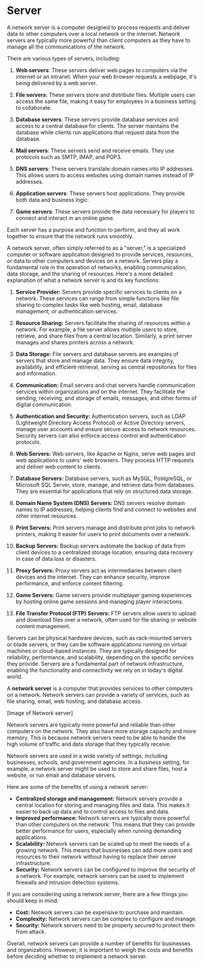 # Server

A network server is a computer designed to process requests and deliver data to other computers over a local network or the internet. Network servers are typically more powerful than client computers as they have to manage all the communications of the network. 

There are various types of servers, including:

1. **Web servers**: These servers deliver web pages to computers via the internet or an intranet. When your web browser requests a webpage, it's being delivered by a web server.

2. **File servers**: These servers store and distribute files. Multiple users can access the same file, making it easy for employees in a business setting to collaborate.

3. **Database servers**: These servers provide database services and access to a central database for clients. The server maintains the database while clients run applications that request data from the database.

4. **Mail servers**: These servers send and receive emails. They use protocols such as SMTP, IMAP, and POP3.

5. **DNS servers**: These servers translate domain names into IP addresses. This allows users to access websites using domain names instead of IP addresses.

6. **Application servers**: These servers host applications. They provide both data and business logic.

7. **Game servers**: These servers provide the data necessary for players to connect and interact in an online game.

Each server has a purpose and function to perform, and they all work together to ensure that the network runs smoothly.

A network server, often simply referred to as a "server," is a specialized computer or software application designed to provide services, resources, or data to other computers and devices on a network. Servers play a fundamental role in the operation of networks, enabling communication, data storage, and the sharing of resources. Here's a more detailed explanation of what a network server is and its key functions:

1. **Service Provider:** Servers provide specific services to clients on a network. These services can range from simple functions like file sharing to complex tasks like web hosting, email, database management, or authentication services.

2. **Resource Sharing:** Servers facilitate the sharing of resources within a network. For example, a file server allows multiple users to store, retrieve, and share files from a central location. Similarly, a print server manages and shares printers across a network.

3. **Data Storage:** File servers and database servers are examples of servers that store and manage data. They ensure data integrity, availability, and efficient retrieval, serving as central repositories for files and information.

4. **Communication:** Email servers and chat servers handle communication services within organizations and on the internet. They facilitate the sending, receiving, and storage of emails, messages, and other forms of digital communication.

5. **Authentication and Security:** Authentication servers, such as LDAP (Lightweight Directory Access Protocol) or Active Directory servers, manage user accounts and ensure secure access to network resources. Security servers can also enforce access control and authentication protocols.

6. **Web Servers:** Web servers, like Apache or Nginx, serve web pages and web applications to users' web browsers. They process HTTP requests and deliver web content to clients.

7. **Database Servers:** Database servers, such as MySQL, PostgreSQL, or Microsoft SQL Server, store, manage, and retrieve data from databases. They are essential for applications that rely on structured data storage.

8. **Domain Name System (DNS) Servers:** DNS servers resolve domain names to IP addresses, helping clients find and connect to websites and other internet resources.

9. **Print Servers:** Print servers manage and distribute print jobs to network printers, making it easier for users to print documents over a network.

10. **Backup Servers:** Backup servers automate the backup of data from client devices to a centralized storage location, ensuring data recovery in case of data loss or disasters.

11. **Proxy Servers:** Proxy servers act as intermediaries between client devices and the internet. They can enhance security, improve performance, and enforce content filtering.

12. **Game Servers:** Game servers provide multiplayer gaming experiences by hosting online game sessions and managing player interactions.

13. **File Transfer Protocol (FTP) Servers:** FTP servers allow users to upload and download files over a network, often used for file sharing or website content management.

Servers can be physical hardware devices, such as rack-mounted servers or blade servers, or they can be software applications running on virtual machines or cloud-based instances. They are typically designed for reliability, performance, and scalability, depending on the specific services they provide. Servers are a fundamental part of network infrastructure, enabling the functionality and connectivity we rely on in today's digital world.

A **network server** is a computer that provides services to other computers on a network. Network servers can provide a variety of services, such as file sharing, email, web hosting, and database access.

[Image of Network server]

Network servers are typically more powerful and reliable than other computers on the network. They also have more storage capacity and more memory. This is because network servers need to be able to handle the high volume of traffic and data storage that they typically receive.

Network servers are used in a wide variety of settings, including businesses, schools, and government agencies. In a business setting, for example, a network server might be used to store and share files, host a website, or run email and database servers.

Here are some of the benefits of using a network server:

* **Centralized storage and management:** Network servers provide a central location for storing and managing files and data. This makes it easier to back up data and to control access to files and data.
* **Improved performance:** Network servers are typically more powerful than other computers on the network. This means that they can provide better performance for users, especially when running demanding applications.
* **Scalability:** Network servers can be scaled up to meet the needs of a growing network. This means that businesses can add more users and resources to their network without having to replace their server infrastructure.
* **Security:** Network servers can be configured to improve the security of a network. For example, network servers can be used to implement firewalls and intrusion detection systems.

If you are considering using a network server, there are a few things you should keep in mind:

* **Cost:** Network servers can be expensive to purchase and maintain.
* **Complexity:** Network servers can be complex to configure and manage.
* **Security:** Network servers need to be properly secured to protect them from attack.

Overall, network servers can provide a number of benefits for businesses and organizations. However, it is important to weigh the costs and benefits before deciding whether to implement a network server.